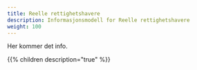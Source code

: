 ```yaml
---
title: Reelle rettighetshavere
description: Informasjonsmodell for Reelle rettighetshavere
weight: 100
---
```


Her kommer det info.

{{% children description="true" %}}

